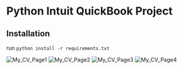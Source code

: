 # Python Intuit QuickBook Project

## Installation
run `python install -r requirements.txt`


![My_CV_Page1](https://github.com/Chybasil/My_CV_Project/assets/72404451/cd4196ea-e46f-4345-ab94-2846625c5658)
![My_CV_Page2](https://github.com/Chybasil/My_CV_Project/assets/72404451/e309d42a-2190-47e9-a23b-ffd2709b6612)
![My_CV_Page3](https://github.com/Chybasil/My_CV_Project/assets/72404451/7fa37355-e6f2-4050-8a14-e31ff545e8ca)
![My_CV_Page4](https://github.com/Chybasil/My_CV_Project/assets/72404451/8f6e87b4-1cc0-4c5e-9ebc-666a0206877c)
